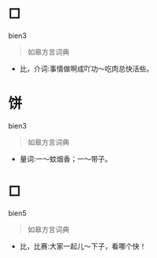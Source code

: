 # □
bien3
> 如皋方言词典
- 比，介词:事情做啊成吖功～吃肉总快活些。

# 饼
bien3
> 如皋方言词典
- 量词:一～蚊烟香；一～带子。

# □
bien5
> 如皋方言词典
- 比，比赛:大家一起儿～下子，看哪个快！
